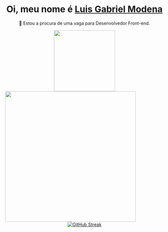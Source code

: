 
<div align='center'>
  <h1>
     Oi, meu nome é <a href="https://www.linkedin.com/in/luismodeena/" _blank>Luis Gabriel Modena</a>
  </h1>
  <p>🔎 Estou a procura de uma vaga para Desenvolvedor Front-end.</p>
</div>





<div align="center">
  <div align='center'>
  <img height="194px" src="https://github-readme-stats.vercel.app/api?username=luismodenaa&show_icons=true&theme=vision-friendly-dark&include_all_commits=true&count_private=true"/>
  <img align="left" height="415px" src="https://github-readme-stats.vercel.app/api/top-langs/?username=luismodenaa&langs_count=8&theme=vision-friendly-dark&hide_border=true">
  </div>
  
  <div align = "center">
  
  
  [![GitHub Streak](https://streak-stats.demolab.com?user=luismodenaa&theme=dark&hide_border=true&locale=pt-br)](https://git.io/streak-stats)
  
  </div>
</div>

  
  
  
